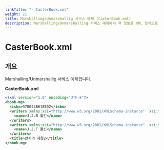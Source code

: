 ```yaml
---
linkTitle: "- CasterBook.xml"
weight: 21
title: Marshalling/Unmarshallig 서비스 예제 (CasterBook.xml)
description: Marshalling/Unmarshalling 서비스 예제에서 책 정보를 XML 형식으로 정의한 CasterBook.xml 파일이다.
---
```

# CasterBook.xml

## 개요 

Marshalling/Unmarshallig 서비스 예제입니다. 

**CasterBook.xml**

```xml
<?xml version="1.0" encoding="UTF-8"?>
<book-mg>
  <isbn>9780446618502</isbn>
  <writers xmlns:xsi="http://www.w3.org/2001/XMLSchema-instance"  xsi:type="java:egovframework.rte.fdl.divert.Writer">
    <name>J,J.R 툴킨</name>
  </writers>
  <writers xmlns:xsi="http://www.w3.org/2001/XMLSchema-instance"  xsi:type="java:egovframework.rte.fdl.divert.Writer">
    <name>J.J.T 툴킨</name>
  </writers>
  <title>반지의 제왕2</title>
</book-mg>
```
